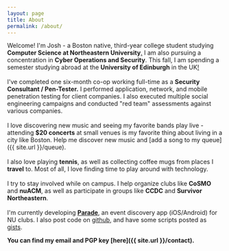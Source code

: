 ```yaml
---
layout: page
title: About
permalink: /about/
---
```


Welcome! I'm Josh - a Boston native, third-year college student studying **Computer Science at Northeastern University**[.](http://www.ccs.neu.edu/home/joshua/)
I am also pursuing a concentration in **Cyber Operations and Security**. This fall, I am spending a semester studying abroad
at the **University of Edinburgh** in the UK[!](https://homepages.inf.ed.ac.uk/s1883623/)
<br><br>
I've completed one six-month co-op working full-time as a **Security Consultant / Pen-Tester.** I performed application, network, and mobile penetration testing for client companies. I also executed multiple social engineering campaigns and conducted "red team" assessments against various companies.
<br><br>
I love discovering new music and seeing my favorite bands play live - attending
**\$20 concerts** at small venues is my favorite thing about living in a city like Boston. Help me discover new music and [add a song to my queue]({{ site.url }}/queue).
<br><br>
I also love playing **tennis**, as well as collecting coffee mugs from places I **travel** to. Most of all, I love finding time to play around with technology.
<br><br>
I try to stay involved while on campus. I help organize clubs like **CoSMO** and **nuACM**, as well as participate in groups like **CCDC** and **Survivor Northeastern**.
<br><br>
I'm currently developing **[Parade](https://parade.events/)**, an event discovery app (iOS/Android) for NU clubs. I also post code on [github](https://github.com/joshspicer/), and have some scripts posted as [gists](https://gist.github.com/joshspicer/).

**You can find my email and PGP key [here]({{ site.url }}/contact).**
<br><br>
